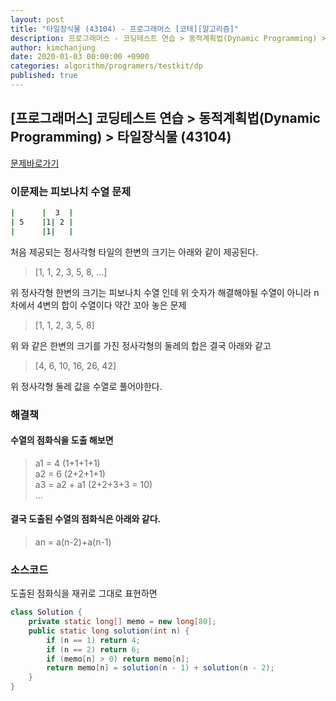 ```yaml
---
layout: post
title: "타일장식물 (43104) - 프로그래머스 [코테][알고리즘]"
description: 프로그래머스 - 코딩테스트 연습 > 동적계획법(Dynamic Programming) > 타일장식물 (43104)
author: kimchanjung
date: 2020-01-03 00:00:00 +0900
categories: algorithm/programers/testkit/dp
published: true
---
```


## [프로그래머스] 코딩테스트 연습 > 동적계획법(Dynamic Programming) > 타일장식물 (43104)
[문제바로가기](https://programmers.co.kr/learn/courses/30/lessons/43104)

### 이문제는 피보나치 수열 문제
```bash
|      |  3  |
| 5    |1| 2 |
|      |1|   |
```
처음 제공되는 정사각형 타일의 한변의 크기는 아래와 같이 제공된다.
> [1, 1, 2, 3, 5, 8, ...]

위 정사각형 한변의 크기는 피보나치 수열 인데 위 숫자가 해결해야될 수열이 아니라 n 차에서 4변의 합이 수열이다 약간 꼬아 놓은 문제

> [1, 1, 2,  3,  5,  8] 

위 와 같은 한변의 크기를 가진 정사각형의 둘레의 합은 결국 아래와 같고 

> [4, 6, 10, 16, 26, 42]

위 정사각형 둘레 값을 수열로 풀어야한다.

### 해결책 
#### 수열의 점화식을 도출 해보면

> a1 = 4 (1+1+1+1)  
> a2 = 6 (2+2+1+1)   
> a3 = a2 + a1 (2+2+3+3 = 10)  
> ...  

#### 결국 도출된 수열의 점화식은 아래와 같다.

> an = a(n-2)+a(n-1)

### 소스코드
도출된 점화식을 재귀로 그대로 표현하면 

```java
class Solution {
    private static long[] memo = new long[80];
    public static long solution(int n) {
        if (n == 1) return 4;
        if (n == 2) return 6;
        if (memo[n] > 0) return memo[n];
        return memo[n] = solution(n - 1) + solution(n - 2);
    }
}
```

